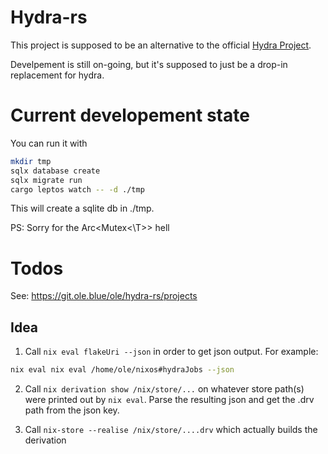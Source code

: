 # Hydra-rs

This project is supposed to be an alternative to the official [Hydra Project](https://github.com/NixOS/hydra).

Develpement is still on-going, but it's supposed to just be a drop-in replacement for hydra.

# Current developement state

You can run it with

```bash
mkdir tmp
sqlx database create
sqlx migrate run
cargo leptos watch -- -d ./tmp
```

This will create a sqlite db in ./tmp.

PS: Sorry for the Arc<Mutex<\T>> hell

# Todos
See: https://git.ole.blue/ole/hydra-rs/projects

## Idea

1. Call `nix eval flakeUri --json` in order to get json output. For example:
```bash
nix eval nix eval /home/ole/nixos#hydraJobs --json
```

2. Call `nix derivation show /nix/store/...` on whatever store path(s) were printed out by `nix eval`. Parse the resulting json and get the .drv path from the json key.

3. Call `nix-store --realise /nix/store/....drv` which actually builds the derivation
